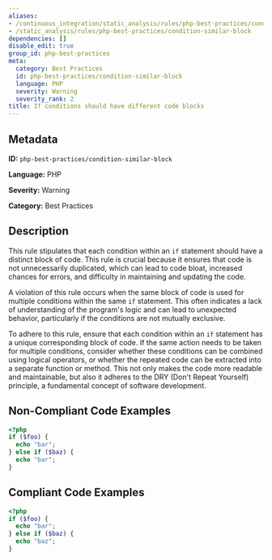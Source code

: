 ```yaml
---
aliases:
- /continuous_integration/static_analysis/rules/php-best-practices/condition-similar-block
- /static_analysis/rules/php-best-practices/condition-similar-block
dependencies: []
disable_edit: true
group_id: php-best-practices
meta:
  category: Best Practices
  id: php-best-practices/condition-similar-block
  language: PHP
  severity: Warning
  severity_rank: 2
title: If conditions should have different code blocks
---
```

<!--  SOURCED FROM https://github.com/DataDog/datadog-static-analyzer-rule-docs -->


## Metadata
**ID:** `php-best-practices/condition-similar-block`

**Language:** PHP

**Severity:** Warning

**Category:** Best Practices

## Description
This rule stipulates that each condition within an `if` statement should have a distinct block of code. This rule is crucial because it ensures that code is not unnecessarily duplicated, which can lead to code bloat, increased chances for errors, and difficulty in maintaining and updating the code.

A violation of this rule occurs when the same block of code is used for multiple conditions within the same `if` statement. This often indicates a lack of understanding of the program's logic and can lead to unexpected behavior, particularly if the conditions are not mutually exclusive.

To adhere to this rule, ensure that each condition within an `if` statement has a unique corresponding block of code. If the same action needs to be taken for multiple conditions, consider whether these conditions can be combined using logical operators, or whether the repeated code can be extracted into a separate function or method. This not only makes the code more readable and maintainable, but also it adheres to the DRY (Don't Repeat Yourself) principle, a fundamental concept of software development.

## Non-Compliant Code Examples
```php
<?php
if ($foo) {
  echo "bar";
} else if ($baz) {
  echo "bar";
}
```

## Compliant Code Examples
```php
<?php
if ($foo) {
  echo "bar";
} else if ($baz) {
  echo "baz";
}
```
